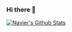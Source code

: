 ### Hi there 👋
[![Navier's Github Stats](https://github-readme-stats.vercel.app/api?username=navistonks)](https://github.com/anuraghazra/github-readme-stats)
